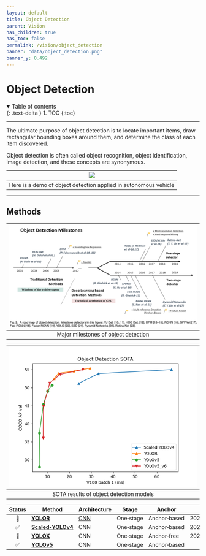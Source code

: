 ```yaml
---
layout: default
title: Object Detection
parent: Vision
has_children: true
has_toc: false
permalink: /vision/object_detection
banner: "data/object_detection.png"
banner_y: 0.492
---
```


# Object Detection

<details open markdown="block">
  <summary>Table of contents</summary>
  {: .text-delta }
  1. TOC
  {:toc}
</details>

---

The ultimate purpose of object detection is to locate important items, draw rectangular bounding boxes around them, and determine the class of each item discovered.

Object detection is often called object recognition, object identification, image detection, and these concepts are synonymous.

|               ![](../data/object_detection_01.gif)               | 
|:----------------------------------------------------------------:|
| Here is a demo of object detection applied in autonomous vehicle |

---

## Methods

| ![](../data/milestones.png) |
|:-------------------------------------------:|
|    Major milestones of object detection     | 
 
|   ![](../data/object_detection_sota.png)   |
|:---------------------------------------:|
| SOTA results of object detection models | 

| Status | Method                                      | Architecture                   | Stage           | Anchor             | Date       | Publication    |
|:------:| ------------------------------------------- | ------------------------------ | --------------- | ------------------ | ---------- | -------------- |
|   🔄   | [**YOLOR**](yolor.md)                       | [CNN](../deep_learning/cnn.md) | One&#8209;stage | Anchor&#8209;based | 2021/05/10 | arXiv          |
|   ✅   | [**Scaled&#8209;YOLOv4**](scaled_yolov4.md) | CNN                            | One&#8209;stage | Anchor&#8209;based | 2021/06/25 | CVPR&nbsp;2021 |
|   🔄   | [**YOLOX**](yolox.md)                       | CNN                            | One&#8209;stage | Anchor&#8209;free  | 2021/08/06 | arXiv          |
|   ✅   | [**YOLOv5**](yolov5.md)                     | CNN                            | One&#8209;stage | Anchor&#8209;based |            |                |
